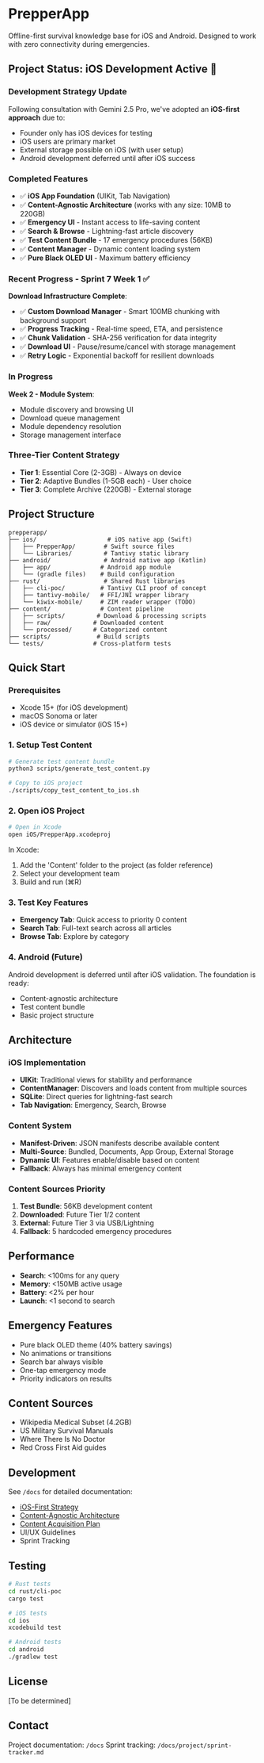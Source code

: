 # PrepperApp

Offline-first survival knowledge base for iOS and Android. Designed to work with zero connectivity during emergencies.

## Project Status: iOS Development Active 📱

### Development Strategy Update
Following consultation with Gemini 2.5 Pro, we've adopted an **iOS-first approach** due to:
- Founder only has iOS devices for testing
- iOS users are primary market
- External storage possible on iOS (with user setup)
- Android development deferred until after iOS success

### Completed Features
- ✅ **iOS App Foundation** (UIKit, Tab Navigation)
- ✅ **Content-Agnostic Architecture** (works with any size: 10MB to 220GB)
- ✅ **Emergency UI** - Instant access to life-saving content
- ✅ **Search & Browse** - Lightning-fast article discovery
- ✅ **Test Content Bundle** - 17 emergency procedures (56KB)
- ✅ **Content Manager** - Dynamic content loading system
- ✅ **Pure Black OLED UI** - Maximum battery efficiency

### Recent Progress - Sprint 7 Week 1 ✅

**Download Infrastructure Complete**:
- ✅ **Custom Download Manager** - Smart 100MB chunking with background support
- ✅ **Progress Tracking** - Real-time speed, ETA, and persistence
- ✅ **Chunk Validation** - SHA-256 verification for data integrity
- ✅ **Download UI** - Pause/resume/cancel with storage management
- ✅ **Retry Logic** - Exponential backoff for resilient downloads

### In Progress
**Week 2 - Module System**:
- Module discovery and browsing UI
- Download queue management
- Module dependency resolution
- Storage management interface

### Three-Tier Content Strategy
- **Tier 1**: Essential Core (2-3GB) - Always on device
- **Tier 2**: Adaptive Bundles (1-5GB each) - User choice
- **Tier 3**: Complete Archive (220GB) - External storage

## Project Structure

```
prepperapp/
├── ios/                    # iOS native app (Swift)
│   ├── PrepperApp/        # Swift source files
│   └── Libraries/         # Tantivy static library
├── android/               # Android native app (Kotlin)
│   ├── app/              # Android app module
│   └── (gradle files)    # Build configuration
├── rust/                  # Shared Rust libraries
│   ├── cli-poc/          # Tantivy CLI proof of concept
│   ├── tantivy-mobile/   # FFI/JNI wrapper library
│   └── kiwix-mobile/     # ZIM reader wrapper (TODO)
├── content/              # Content pipeline
│   ├── scripts/         # Download & processing scripts
│   ├── raw/            # Downloaded content
│   └── processed/      # Categorized content
├── scripts/             # Build scripts
└── tests/              # Cross-platform tests
```

## Quick Start

### Prerequisites
- Xcode 15+ (for iOS development)
- macOS Sonoma or later
- iOS device or simulator (iOS 15+)

### 1. Setup Test Content

```bash
# Generate test content bundle
python3 scripts/generate_test_content.py

# Copy to iOS project
./scripts/copy_test_content_to_ios.sh
```

### 2. Open iOS Project

```bash
# Open in Xcode
open iOS/PrepperApp.xcodeproj
```

In Xcode:
1. Add the 'Content' folder to the project (as folder reference)
2. Select your development team
3. Build and run (⌘R)

### 3. Test Key Features

- **Emergency Tab**: Quick access to priority 0 content
- **Search Tab**: Full-text search across all articles
- **Browse Tab**: Explore by category

### 4. Android (Future)

Android development is deferred until after iOS validation. The foundation is ready:
- Content-agnostic architecture
- Test content bundle
- Basic project structure

## Architecture

### iOS Implementation
- **UIKit**: Traditional views for stability and performance
- **ContentManager**: Discovers and loads content from multiple sources
- **SQLite**: Direct queries for lightning-fast search
- **Tab Navigation**: Emergency, Search, Browse

### Content System
- **Manifest-Driven**: JSON manifests describe available content
- **Multi-Source**: Bundled, Documents, App Group, External Storage
- **Dynamic UI**: Features enable/disable based on content
- **Fallback**: Always has minimal emergency content

### Content Sources Priority
1. **Test Bundle**: 56KB development content
2. **Downloaded**: Future Tier 1/2 content
3. **External**: Future Tier 3 via USB/Lightning
4. **Fallback**: 5 hardcoded emergency procedures

## Performance

- **Search**: <100ms for any query
- **Memory**: <150MB active usage
- **Battery**: <2% per hour
- **Launch**: <1 second to search

## Emergency Features

- Pure black OLED theme (40% battery savings)
- No animations or transitions
- Search bar always visible
- One-tap emergency mode
- Priority indicators on results

## Content Sources

- Wikipedia Medical Subset (4.2GB)
- US Military Survival Manuals
- Where There Is No Doctor
- Red Cross First Aid guides

## Development

See `/docs` for detailed documentation:
- [iOS-First Strategy](docs/development/ios-first-strategy.md)
- [Content-Agnostic Architecture](docs/architecture/content-agnostic-design.md)
- [Content Acquisition Plan](docs/content/content-acquisition.md)
- UI/UX Guidelines
- Sprint Tracking

## Testing

```bash
# Rust tests
cd rust/cli-poc
cargo test

# iOS tests
cd ios
xcodebuild test

# Android tests
cd android
./gradlew test
```

## License

[To be determined]

## Contact

Project documentation: `/docs`
Sprint tracking: `/docs/project/sprint-tracker.md`